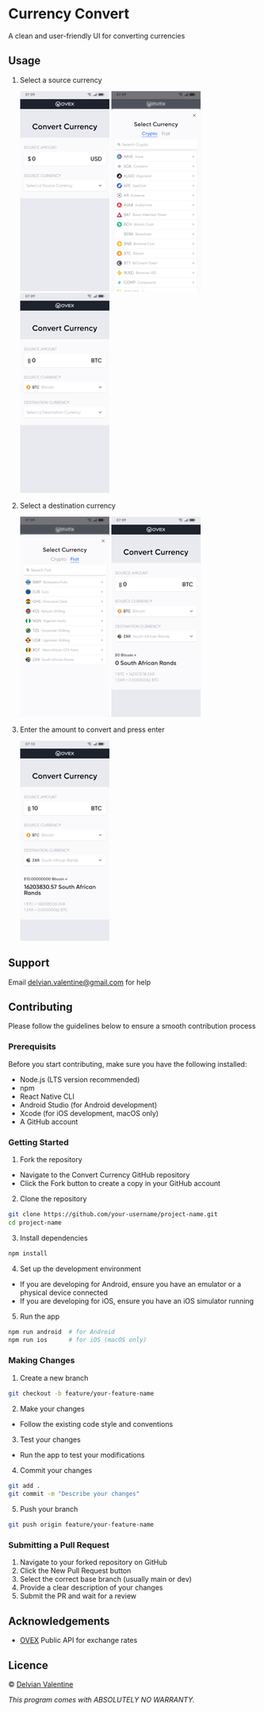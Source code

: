 # Currency Convert

A clean and user-friendly UI for converting currencies

## Usage

1. Select a source currency

   ![Screenshot 1](assets/images/screenshots/screenshot-1.jpg)
   ![Screenshot 2](assets/images/screenshots/screenshot-2.jpg)
   ![Screenshot 3](assets/images/screenshots/screenshot-3.jpg)

2. Select a destination currency

   ![Screenshot 4](assets/images/screenshots/screenshot-4.jpg)
   ![Screenshot 5](assets/images/screenshots/screenshot-5.jpg)

3. Enter the amount to convert and press enter

   ![Screenshot 6](assets/images/screenshots/screenshot-6.jpg)

## Support

Email delvian.valentine@gmail.com for help

## Contributing

Please follow the guidelines below to ensure a smooth contribution process

### Prerequisits

Before you start contributing, make sure you have the following installed:

- Node.js (LTS version recommended)
- npm
- React Native CLI
- Android Studio (for Android development)
- Xcode (for iOS development, macOS only)
- A GitHub account

### Getting Started

1. Fork the repository

- Navigate to the Convert Currency GitHub repository
- Click the Fork button to create a copy in your GitHub account

2. Clone the repository

```bash
git clone https://github.com/your-username/project-name.git
cd project-name
```

3. Install dependencies

```bash
npm install
```

4. Set up the development environment

- If you are developing for Android, ensure you have an emulator or a physical device connected
- If you are developing for iOS, ensure you have an iOS simulator running

5. Run the app

```bash
npm run android  # for Android
npm run ios      # for iOS (macOS only)
```

### Making Changes

1. Create a new branch

```bash
git checkout -b feature/your-feature-name
```

2. Make your changes

- Follow the existing code style and conventions

3. Test your changes

- Run the app to test your modifications

4. Commit your changes

```bash
git add .
git commit -m "Describe your changes"
```

5. Push your branch

```bash
git push origin feature/your-feature-name
```

### Submitting a Pull Request

1. Navigate to your forked repository on GitHub
2. Click the New Pull Request button
3. Select the correct base branch (usually main or dev)
4. Provide a clear description of your changes
5. Submit the PR and wait for a review

## Acknowledgements

- [OVEX](https://ovex.com/) Public API for exchange rates

## Licence

© [Delvian Valentine](mailto:delvian.valentine@gmail.com)

_This program comes with ABSOLUTELY NO WARRANTY._
